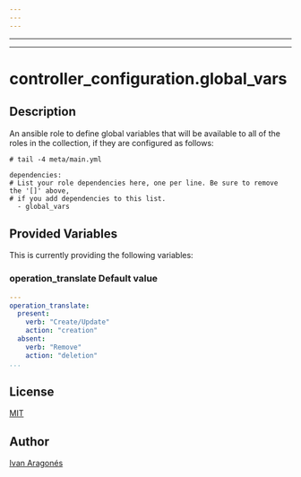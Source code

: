 ```yaml
---
---
---
```

---
---
# controller_configuration.global_vars

## Description

An ansible role to define global variables that will be available to all of the
roles in the collection, if they are configured as follows:

```console
# tail -4 meta/main.yml

dependencies:
# List your role dependencies here, one per line. Be sure to remove the '[]' above,
# if you add dependencies to this list.
  - global_vars
```

## Provided Variables

This is currently providing the following variables:


### operation_translate Default value

```yaml
---
operation_translate:
  present:
    verb: "Create/Update"
    action: "creation"
  absent:
    verb: "Remove"
    action: "deletion"
...
```

## License

[MIT](https://github.com/redhat-cop/controller_configuration#licensing)

## Author

[Ivan Aragonés](https://github.com/ivarmu)
